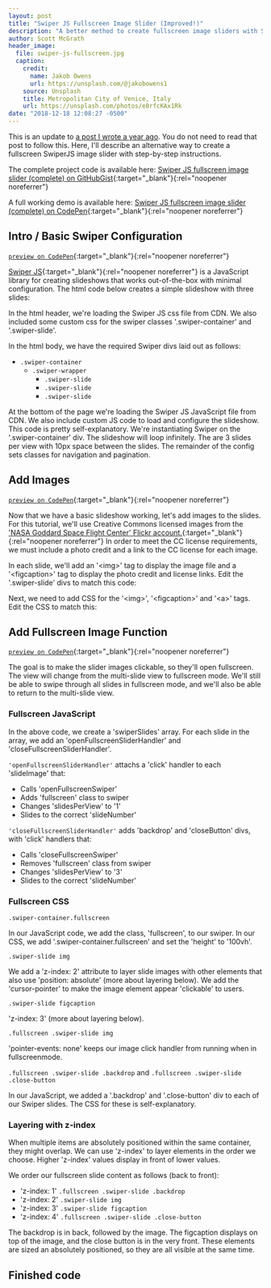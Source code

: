 ```yaml
---
layout: post
title: "Swiper JS Fullscreen Image Slider (Improved!)"
description: "A better method to create fullscreen image sliders with SwiperJS"
author: Scott McGrath
header_image:
  file: swiper-js-fullscreen.jpg
  caption:
    credit:
      name: Jakob Owens
      url: https://unsplash.com/@jakobowens1
    source: Unsplash
    title: Metropolitan City of Venice, Italy
    url: https://unsplash.com/photos/e8rfcKAx1Rk
date: "2018-12-18 12:08:27 -0500"
---
```


This is an update to [a post I wrote a year ago][1].
You do not need to read that post to follow this. Here, I'll describe
an alternative way to create a fullscreen SwiperJS image slider
with step-by-step instructions.

The complete project code is available here:
[Swiper JS fullscreen image slider (complete) on GitHubGist][7]{:target="\_blank"}{:rel="noopener noreferrer"}

A full working demo is available here:
[Swiper JS fullscreen image slider (complete) on CodePen][8]{:target="\_blank"}{:rel="noopener noreferrer"}

## Intro / Basic Swiper Configuration

[`preview on CodePen`][3]{:target="\_blank"}{:rel="noopener noreferrer"}

[Swiper JS][2]{:target="\_blank"}{:rel="noopener noreferrer"}
is a JavaScript library for creating slideshows that works
out-of-the-box with minimal configuration. The html code below creates a
simple slideshow with three slides:

<script src="https://gist.github.com/scrawlon/c4ad8f45b1a91a7b9b70a99ce28d0392.js"></script>

In the html header, we're loading the Swiper JS css file from CDN. We also
included some custom css for the swiper classes '.swiper-container' and
'.swiper-slide'.

In the html body, we have the required Swiper divs laid out as follows:

* `.swiper-container`
  * `.swiper-wrapper`
    * `.swiper-slide`
    * `.swiper-slide`
    * `.swiper-slide`

At the bottom of the page we're loading the Swiper JS JavaScript file from CDN.
We also include custom JS code to load and configure the slideshow. This code
is pretty self-explanatory. We're instantiating Swiper on the '.swiper-container'
div. The slideshow will loop infinitely. The are 3 slides per view with 10px
space between the slides. The remainder of the config sets classes for
navigation and pagination.

## Add Images

[`preview on CodePen`][5]{:target="\_blank"}{:rel="noopener noreferrer"}

Now that we have a basic slideshow working, let's add images to the slides.
For this tutorial, we'll use Creative Commons licensed images from the
['NASA Goddard Space Flight Center' Flickr account.][4]{:target="\_blank"}{:rel="noopener noreferrer"}
In order to meet the CC license requirements, we must include a photo credit
and a link to the CC license for each image.

In each slide, we'll add an '&lt;img&gt;' tag to display the image file and
a '&lt;figcaption&gt;' tag to display the photo credit and license links.
Edit the '.swiper-slide' divs to match this code:

<script src="https://gist.github.com/scrawlon/5ec08e93a2e5e41fe47e45b76e1cddf5.js"></script>

Next, we need to add CSS for the '&lt;img&gt;', '&lt;figcaption&gt;' and '&lt;a&gt;' tags.
Edit the CSS to match this:

<script src="https://gist.github.com/scrawlon/469e46c2bddbaf51eed971218fbeb7cb.js"></script>

## Add Fullscreen Image Function

[`preview on CodePen`][6]{:target="\_blank"}{:rel="noopener noreferrer"}

The goal is to make the slider images clickable, so they'll open fullscreen.
The view will change from the multi-slide view to fullscreen mode.
We'll still be able to swipe through all slides in fullscreen mode, and
we'll also be able to return to the multi-slide view.

### Fullscreen JavaScript

<script src="https://gist.github.com/scrawlon/5975812da90656581203c3916b194d0f.js"></script>

In the above code, we create a 'swiperSlides' array.
For each slide in the array, we add an
'openFullscreenSliderHandler' and 'closeFullscreenSliderHandler'.

`'openFullscreenSliderHandler'` attachs a 'click' handler to each 'slideImage' that:
  * Calls 'openFullscreenSwiper'
  * Adds 'fullscreen' class to swiper
  * Changes 'slidesPerView' to '1'
  * Slides to the correct 'slideNumber'

`'closeFullscreenSliderHandler'` adds 'backdrop' and 'closeButton' divs,
with 'click' handlers that:
  * Calls 'closeFullscreenSwiper'
  * Removes 'fullscreen' class from swiper
  * Changes 'slidesPerView' to '3'
  * Slides to the correct 'slideNumber'

### Fullscreen CSS

<script src="https://gist.github.com/scrawlon/bc0c45c3cf58f0a90b6a78dbd9a20d8f.js"></script>  

`.swiper-container.fullscreen`

In our JavaScript code, we add the class, 'fullscreen', to our swiper.
In our CSS, we add '.swiper-container.fullscreen' and set the
'height' to '100vh'.

`.swiper-slide img`

We add a 'z-index: 2' attribute to layer slide images with other
elements that also use 'position: absolute' (more about layering below).
We add the 'cursor-pointer' to make the image element appear 'clickable'
to users.

`.swiper-slide figcaption`

'z-index: 3' (more about layering below).

`.fullscreen .swiper-slide img`

'pointer-events: none' keeps our image click handler from running when in
fullscreenmode.

`.fullscreen .swiper-slide .backdrop` and `.fullscreen .swiper-slide .close-button`

In our JavaScript, we added a '.backdrop' and '.close-button' div to each of
our Swiper slides. The CSS for these is self-explanatory.

### Layering with z-index

When multiple items are absolutely positioned within the same container,
they might overlap. We can use 'z-index' to layer
elements in the order we choose. Higher 'z-index' values display in front of
lower values.

We order our fullscreen slide content as follows (back to front):
* 'z-index: 1' `.fullscreen .swiper-slide .backdrop`
* 'z-index: 2' `.swiper-slide img`
* 'z-index: 3' `.swiper-slide figcaption`
* 'z-index: 4' `.fullscreen .swiper-slide .close-button`

The backdrop is in back, followed by the image. The figcaption displays on top
of the image, and the close button is in the very front. These elements are
sized an absolutely positioned, so they are all visible at the same time.

## Finished code

<script src="https://gist.github.com/scrawlon/647a109044c9d04fa1af900e2fdd61c0.js"></script>

[1]: /2017/07/29/swiper-js-fullscreen-image-slider/
[2]: https://idangero.us/swiper/
[3]: https://codepen.io/smcgrath/pen/WLomdm
[4]: https://www.flickr.com/photos/gsfc/
[5]: https://codepen.io/smcgrath/pen/REjmLZ
[6]: https://codepen.io/smcgrath/pen/bOMRqv
[7]: https://gist.github.com/scrawlon/647a109044c9d04fa1af900e2fdd61c0
[8]: https://codepen.io/smcgrath/pen/bOMRqv
